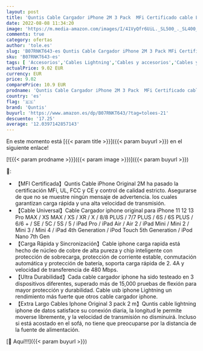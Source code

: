 ```yaml
---
layout: post
title: 'Quntis Cable Cargador iPhone 2M 3 Pack  MFi Certificado cable Lightning Iphone Carga Rápida Cable iPhone para iPhone SE 2020/11/11 Pro/12/13/XS/XR/X/8/8 Plus/7/7 Plus/6  iPad  iPod  AirPods Blanco'
date: 2022-08-08 11:34:20
image: 'https://m.media-amazon.com/images/I/41VyQfr6UiL._SL500_._SL400_.jpg'
comments: true
category: ofertas
author: 'tole.es'
slug: 'B07RNKT643-es Quntis Cable Cargador iPhone 2M 3 Pack MFi Certificado...'
sku: 'B07RNKT643-es'
tags: [ 'Accesorios','Cables Lightning','Cables y accesorios','Cables y conectores','Informática','ipad','iphone','ipod','quntis','🇪🇸', ]
actualPrice: 9.02 EUR
currency: EUR
price: 9.02
comparePrice: 10.9 EUR
prodname: 'Quntis Cable Cargador iPhone 2M 3 Pack  MFi Certificado cable Lightning Iphone Carga Rápida Cable iPhone para iPhone SE 2020/11/11 Pro/12/13/XS/XR/X/8/8 Plus/7/7 Plus/6  iPad  iPod  AirPods Blanco'
country: 'es'
flag: '🇪🇸'
brand: 'Quntis'
buyurl: 'https://www.amazon.es/dp/B07RNKT643/?tag=tolees-21'
descuento: '17.25'
average: '12.0397142857143'
---
```


En este momento está [{{< param title >}}]({{< param buyurl >}}) en el siguiente enlace!

[![{{< param prodname >}}]({{< param image >}})]({{< param buyurl >}})

🔎:

- 【MFI Certificada】Quntis Cable iPhone Original 2M ha pasado la certificación MFi, UL, FCC y CE y control de calidad estricto. Asegurarse de que no se muestre ningún mensaje de advertencia. los cuales garantizan carga rápida y una alta velocidad de transmisión.
- 【Cable Universal】Cable Cargador iphone original para iPhone 11 12 13 Pro MAX / XS MAX / XS / XR / X / 8/8 PLUS / 7/7 PLUS / 6S / 6S PLUS / 6/6 + / SE / 5C / 5S / 5 / iPad Pro / iPad Air / Air 2 / iPad Mini / Mini 2 / Mini 3 / Mini 4 / iPad 4th Generation / iPod Touch 5th Generation / iPod Nano 7th Gen
- 【Carga Rápida y Sincronización】Cable iphone carga rapida está hecho de núcleo de cobre de alta pureza y chip inteligente con protección de sobrecarga, protección de corriente estable, conmutación automática y protección de batería, soporta carga rápida de 2. 4A y velocidad de transferencia de 480 Mbps.
- 【Ultra Durabilidad】Cada cable cargador iphone ha sido testeado en 3 dispositivos diferentes, superado más de 15,000 pruebas de flexión para mayor protección y durabilidad. Cable usb iphone Lightning un rendimiento más fuerte que otros cable cargador iphone.
- 【Extra Largo Cables Iphone Original 3 pack 2 m】Quntis cable lightning iphone de datos satisface su conexión diaria, la longitud le permite moverse libremente, y la velocidad de transmisión no disminuirá. Incluso si está acostado en el sofá, no tiene que preocuparse por la distancia de la fuente de alimentación.

[🛒 Aquí!!!]({{< param buyurl >}})
